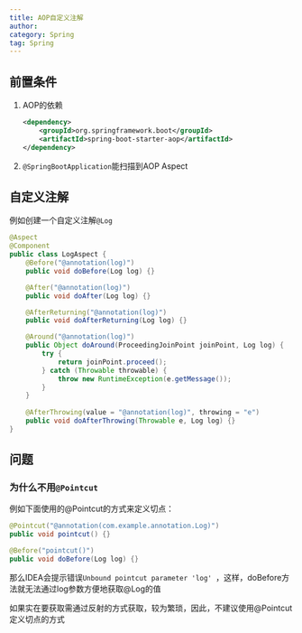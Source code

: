 ```yaml
---
title: AOP自定义注解
author:
category: Spring
tag: Spring
---
```


## 前置条件

1. AOP的依赖
    ```xml
    <dependency>
        <groupId>org.springframework.boot</groupId>
        <artifactId>spring-boot-starter-aop</artifactId>
    </dependency>
    ```

2. `@SpringBootApplication`能扫描到AOP Aspect

## 自定义注解

例如创建一个自定义注解`@Log`

```java
@Aspect
@Component
public class LogAspect {
    @Before("@annotation(log)")
    public void doBefore(Log log) {}

    @After("@annotation(log)")
    public void doAfter(Log log) {}

    @AfterReturning("@annotation(log)")
    public void doAfterReturning(Log log) {}

    @Around("@annotation(log)")
    public Object doAround(ProceedingJoinPoint joinPoint, Log log) {
        try {
            return joinPoint.proceed();
        } catch (Throwable throwable) {
            throw new RuntimeException(e.getMessage());
        }
    }
    
    @AfterThrowing(value = "@annotation(log)", throwing = "e")
    public void doAfterThrowing(Throwable e, Log log) {}
}
```

## 问题

### 为什么不用`@Pointcut`

例如下面使用的@Pointcut的方式来定义切点：

```java
@Pointcut("@annotation(com.example.annotation.Log)")
public void pointcut() {}

@Before("pointcut()")
public void doBefore(Log log) {}
```

那么IDEA会提示错误`Unbound pointcut parameter 'log' `，这样，doBefore方法就无法通过log参数方便地获取@Log的值

如果实在要获取需通过反射的方式获取，较为繁琐，因此，不建议使用@Pointcut定义切点的方式
